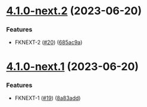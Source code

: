 # [4.1.0-next.2](https://github.com/robence/semantic-release-poc/compare/v4.1.0-next.1...v4.1.0-next.2) (2023-06-20)


### Features

* FKNEXT-2 ([#20](https://github.com/robence/semantic-release-poc/issues/20)) ([685ac9a](https://github.com/robence/semantic-release-poc/commit/685ac9ae4f9f9845529604d252d9f2d966371497))

# [4.1.0-next.1](https://github.com/robence/semantic-release-poc/compare/v4.0.1-next.1...v4.1.0-next.1) (2023-06-20)


### Features

* FKNEXT-1 ([#19](https://github.com/robence/semantic-release-poc/issues/19)) ([8a83add](https://github.com/robence/semantic-release-poc/commit/8a83add36c916c77267bdf59fa75425ba1452ec4))
